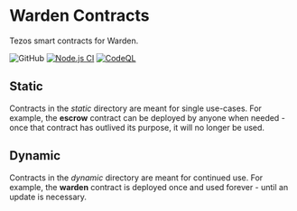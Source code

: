 # Warden Contracts
Tezos smart contracts for Warden.

![GitHub](https://img.shields.io/github/license/wardenfinance/contracts)
[![Node.js CI](https://github.com/wardenfinance/contracts/actions/workflows/node.js.yml/badge.svg)](https://github.com/wardenfinance/contracts/actions/workflows/node.js.yml)
[![CodeQL](https://github.com/wardenfinance/contracts/actions/workflows/codeql-analysis.yml/badge.svg)](https://github.com/wardenfinance/contracts/actions/workflows/codeql-analysis.yml)

## Static

Contracts in the _static_ directory are meant for single use-cases. For example, the **escrow** contract can be deployed by anyone when needed - once that contract has outlived its purpose, it will no longer be used.

## Dynamic

Contracts in the _dynamic_ directory are meant for continued use. For example, the **warden** contract is deployed once and used forever - until an update is necessary.